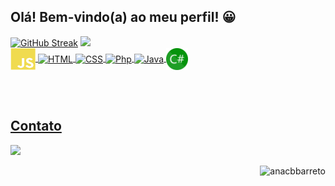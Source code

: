 
  ## Olá! Bem-vindo(a) ao meu perfil! 😀
  
 


   [![GitHub Streak](http://github-readme-streak-stats.herokuapp.com?user=anacbbarreto&theme=blueberry&border_radius=6.5&locale=pt_BR&date_format=j%20M%5B%20Y%5D&type=png)](https://git.io/streak-stats)
      <img height="195em" src="https://github-readme-stats.vercel.app/api/top-langs/?username=anacbbarreto&layout=compact&langs_count=7&theme=blueberry"/>
  <a href="https://github.com/anacbbarreto">
  <br>
  <img align="center" alt="Js" height="35" width="40" src="https://raw.githubusercontent.com/devicons/devicon/master/icons/javascript/javascript-plain.svg">
  <img align="center" alt="HTML" height="35" width="40" src="https://user-images.githubusercontent.com/64232721/176305889-9008846e-176a-468c-b820-fe1b5f809831.png">
  <img align="center" alt="CSS" height="35" width="40" src="https://user-images.githubusercontent.com/64232721/176305937-a3f35066-5207-44ea-bfff-a86ef501a722.png">
  <img align="center" alt="Php" height="35" width="40" src="https://user-images.githubusercontent.com/64232721/176288451-f840d1d4-7c85-4383-aafe-1610ee4aaf1e.png">
  <img align="center" alt="Java" height="35" width="40" src="https://user-images.githubusercontent.com/64232721/176305982-bdf4c565-43a5-4e0e-aab1-1561f766875f.png">
  <img align="center" alt="C#" height="35" width="35" src="https://raw.githubusercontent.com/github/explore/80688e429a7d4ef2fca1e82350fe8e3517d3494d/topics/csharp/csharp.png">

  <br><br>
  
  
  ## Contato
 <a href="https://www.linkedin.com/in/ana-carolina-brandao/" target="_blank"><img src="https://img.shields.io/badge/-LinkedIn-%230077B5?style=for-the-badge&logo=linkedin&logoColor=white" target="_blank"></a> 
 
</div>
<p align="right"><img src="https://komarev.com/ghpvc/?username=anacbbarreto&label=Visitas&color=00d26a&style=flat" alt="anacbbarreto"/></p>
